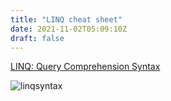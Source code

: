 ```yaml
---
title: "LINQ cheat sheet"
date: 2021-11-02T05:09:10Z
draft: false
---
```


[LINQ: Query Comprehension Syntax](http://www.albahari.com/nutshell/linqsyntax.aspx)

![linqsyntax](https://i.imgur.com/PrwVKZb.png)

